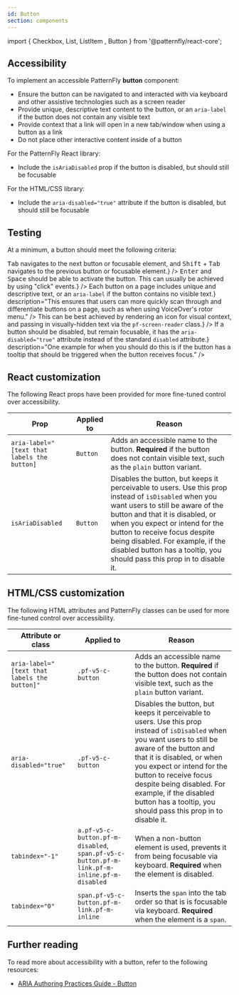 ```yaml
---
id: Button
section: components
---
```


import { Checkbox, List, ListItem , Button } from '@patternfly/react-core';

## Accessibility

To implement an accessible PatternFly **button** component:

- Ensure the button can be navigated to and interacted with via keyboard and other assistive technologies such as a screen reader
- Provide unique, descriptive text content to the button, or an `aria-label` if the button does not contain any visible text
- Provide context that a link will open in a new tab/window when using a button as a link
- Do not place other interactive content inside of a button

For the PatternFly React library:

- Include the `isAriaDisabled` prop if the button is disabled, but should still be focusable

For the HTML/CSS library:

- Include the `aria-disabled="true"` attribute if the button is disabled, but should still be focusable


## Testing

At a minimum, a button should meet the following criteria:

<List isPlain>
  <ListItem>
    <Checkbox selected id="button-a11y-checkbox-1" label="Standard keyboard navigation can be used to navigate between buttons or other focusable elements." description={<span><kbd>Tab</kbd> navigates to the next button or focusable element, and <kbd>Shift</kbd> + <kbd>Tab</kbd> navigates to the previous button or focusable element.</span>} />
  </ListItem>
  <ListItem>
    <Checkbox id="button-a11y-checkbox-2" label="Standard keyboard interaction can be used to interact with the button." description={<span><kbd>Enter</kbd> and <kbd>Space</kbd> should be able to activate the button. This can usually be achieved by using "click" events.</span>} />
  </ListItem>
  <ListItem>
    <Checkbox id="button-a11y-checkbox-3" label={<span>Each button on a page includes unique and descriptive text, or an <code className="ws-code">aria-label</code> if the button contains no visible text.</span>} description="This ensures that users can more quickly scan through and differentiate buttons on a page, such as when using VoiceOver's rotor menu." />
  </ListItem>
  <ListItem>
    <Checkbox id="button-a11y-checkbox-4" label="Users are able to tell whether a button as a link will open in a new tab or window." description={<span>This can be best achieved by rendering an icon for visual context, and passing in visually-hidden text via the <code className="ws-code">pf-screen-reader</code> class.</span>} />
  </ListItem>
  <ListItem>
    <Checkbox id="button-a11y-checkbox-5" label={<span>If a button should be disabled, but remain focusable, it has the <code className="ws-code">aria-disabled="true"</code> attribute instead of the standard <code className="ws-code">disabled</code> attribute.</span>} description="One example for when you should do this is if the button has a tooltip that should be triggered when the button receives focus." />
  </ListItem>
  <ListItem>
    <Checkbox id="button-a11y-checkbox-6" label="There is no interactive content inside of the button." />
  </ListItem>
</List>

## React customization

The following React props have been provided for more fine-tuned control over accessibility.

| Prop | Applied to | Reason | 
|---|---|---|
| `aria-label="[text that labels the button]` | `Button` | Adds an accessible name to the button. **Required** if the button does not contain visible text, such as the `plain` button variant. |
| `isAriaDisabled` | `Button` | Disables the button, but keeps it perceivable to users. Use this prop instead of `isDisabled` when you want users to still be aware of the button and that it is disabled, or when you expect or intend for the button to receive focus despite being disabled. For example, if the disabled button has a tooltip, you should pass this prop in to disable it. |

## HTML/CSS customization

The following HTML attributes and PatternFly classes can be used for more fine-tuned control over accessibility.

| Attribute or class | Applied to | Reason | 
|---|---|---|
| `aria-label="[text that labels the button]"` | `.pf-v5-c-button` | Adds an accessible name to the button. **Required** if the button does not contain visible text, such as the `plain` button variant. |
| `aria-disabled="true"` | `.pf-v5-c-button` | Disables the button, but keeps it perceivable to users. Use this prop instead of `isDisabled` when you want users to still be aware of the button and that it is disabled, or when you expect or intend for the button to receive focus despite being disabled. For example, if the disabled button has a tooltip, you should pass this prop in to disable it. |
| `tabindex="-1"` | `a.pf-v5-c-button.pf-m-disabled`, `span.pf-v5-c-button.pf-m-link.pf-m-inline.pf-m-disabled` | When a non-button element is used, prevents it from being focusable via keyboard. **Required** when the element is disabled. |
| `tabindex="0"` | `span.pf-v5-c-button.pf-m-link.pf-m-inline` | Inserts the `span` into the tab order so that is is focusable via keyboard. **Required** when the element is a `span`. |

## Further reading

To read more about accessibility with a button, refer to the following resources:

- [ARIA Authoring Practices Guide - Button](https://www.w3.org/WAI/ARIA/apg/patterns/button/)
